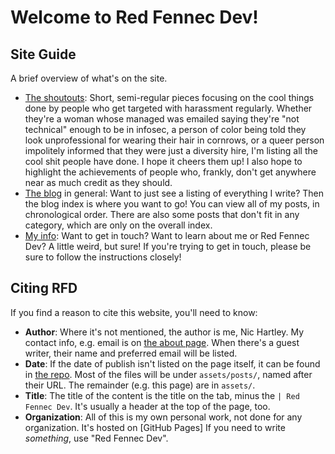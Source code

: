 # Welcome to Red Fennec Dev!

## Site Guide

A brief overview of what's on the site.

- [The shoutouts](/shoutouts):
  Short, semi-regular pieces focusing on the cool things done by people who get targeted with harassment regularly.
  Whether they're a woman whose managed was emailed saying they're "not technical" enough to be in infosec,
  a person of color being told they look unprofessional for wearing their hair in cornrows,
  or a queer person impolitely informed that they were just a diversity hire,
  I'm listing all the cool shit people have done.
  I hope it cheers them up!
  I also hope to highlight the achievements of people who, frankly, don't get anywhere near as much credit as they should.
- [The blog](/blog) in general:
  Want to just see a listing of everything I write?
  Then the blog index is where you want to go!
  You can view all of my posts, in chronological order.
  There are also some posts that don't fit in any category, which are only on the overall index.
- [My info](/about):
  Want to get in touch?
  Want to learn about me or Red Fennec Dev?
  A little weird, but sure!
  If you're trying to get in touch, please be sure to follow the instructions closely!

<!--
Everything commented out is going to be published eventually!
I just need to write some content for them first.
- [ARM TrustZone Tutorials](/trustzone):
  Have you ever wanted to know how ARM TrustZone works?
  Do you want to design with it, but you can't find any good overviews?
  Then start here!
  It's a gentle introduction to TrustZone for people with a basic knowledge of embedded development.
  If you understand MMIO and Assembly well enough to write bare-metal code, you'll do just fine.
  (If you're looking to <em>hack</em> it, I recommend [Azeria's tutorials][azeria-trustzone]!)
- [HeartPinePhone](/hpp):
  One of my favorite projects, HeartPinePhone is an alternative open-source kernel for PinePhones.
  It focuses on security, privacy, and user control, to the exclusion of almost everything else.
  It makes use of the HeartPinePhone's hardware design and ARM TrustZone to
  isolate apps,
  ensure users have ultimate control,
  and keep apps away from information they shouldn't have.
- [Creative writing](/fiction):
  I do some writing sometimes.
  Sometimes I'll publish vignettes that I use to nail down characters.
  Sometimes they'll just be fight scenes with no further context.
  Maybe they'll be lore or worldbuilding notes, or even snippets of in-universe books!
- [The demos](/demos):
  Showcases of various different types of browser-based attacks.
  None of these are zero-days, or even really <em>vulnerabilities</em>.
  They're just common techniques to do malicious things to users.
-->

## Citing RFD

If you find a reason to cite this website, you'll need to know:

- **Author**:
  Where it's not mentioned, the author is me, Nic Hartley.
  My contact info, e.g. email is on [the about page](/about).
  When there's a guest writer, their name and preferred email will be listed.
- **Date**:
  If the date of publish isn't listed on the page itself, it can be found in [the repo][this-repo].
  Most of the files will be under `assets/posts/`, named after their URL.
  The remainder (e.g. this page) are in `assets/`.
- **Title**:
  The title of the content is the title on the tab, minus the `| Red Fennec Dev`.
  It's usually a header at the top of the page, too.
- **Organization**:
  All of this is my own personal work, not done for any organization.
  It's hosted on [GitHub Pages]
  If you need to write _something_, use "Red Fennec Dev".

 [this-repo]: https://github.com/nic-hartley/RedFennecDev
